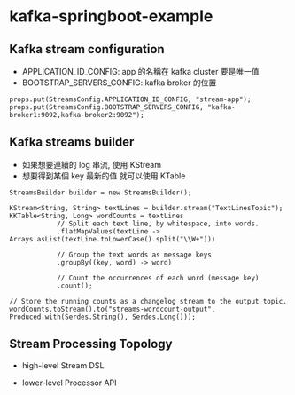 # kafka-springboot-example


## Kafka stream configuration


- APPLICATION_ID_CONFIG: app 的名稱在 kafka cluster 要是唯一值
- BOOTSTRAP_SERVERS_CONFIG: kafka broker 的位置

```
props.put(StreamsConfig.APPLICATION_ID_CONFIG, "stream-app");
props.put(StreamsConfig.BOOTSTRAP_SERVERS_CONFIG, "kafka-broker1:9092,kafka-broker2:9092");
```

## Kafka streams builder

- 如果想要連續的 log 串流, 使用 KStream
- 想要得到某個 key 最新的值 就可以使用 KTable

```
StreamsBuilder builder = new StreamsBuilder();

KStream<String, String> textLines = builder.stream("TextLinesTopic");
KKTable<String, Long> wordCounts = textLines
            // Split each text line, by whitespace, into words.
            .flatMapValues(textLine -> Arrays.asList(textLine.toLowerCase().split("\\W+")))
            
            // Group the text words as message keys
            .groupBy((key, word) -> word)
            
            // Count the occurrences of each word (message key)
            .count();
            
// Store the running counts as a changelog stream to the output topic.
wordCounts.toStream().to("streams-wordcount-output", Produced.with(Serdes.String(), Serdes.Long()));
```

## Stream Processing Topology

- high-level  Stream DSL

- lower-level Processor API